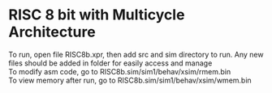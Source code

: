 # RISC 8 bit with Multicycle Architecture <br>

To run, open file RISC8b.xpr, then add src and sim directory to run. Any new files should be added in folder for easily access and manage <br>
To modify asm code, go to RISC8b.sim/sim1/behav/xsim/rmem.bin <br>
To view memory after run, go to RISC8b.sim/sim1/behav/xsim/wmem.bin <br>

